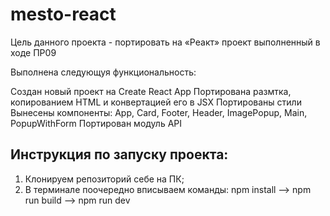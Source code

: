 # mesto-react

Цель данного проекта - портировать на «Реакт» проект выполненный в ходе ПР09

Выполнена следующуя функциональность:

Создан новый проект на Create React App
Портирована размтка, копированием HTML и конвертацией его в JSX
Портированы стили
Вынесены компоненты: App, Card, Footer, Header, ImagePopup, Main, PopupWithForm
Портирован модуль API

## Инструкция по запуску проекта:

1. Клонируем репозиторий себе на ПК;
2. В терминале поочередно вписываем команды: npm install --> npm run build --> npm run dev